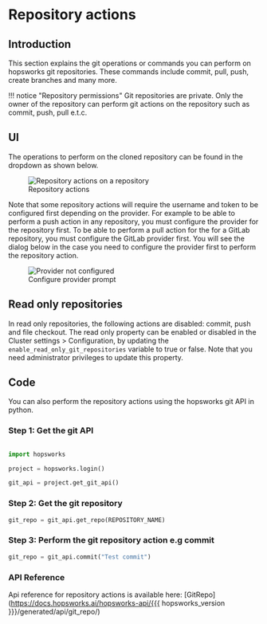 # Repository actions
## Introduction
This section explains the git operations or commands you can perform on hopsworks git repositories. These commands include commit, pull, push, create branches and many more.

!!! notice "Repository permissions"
    Git repositories are private. Only the owner of the repository can perform git actions on the repository such as commit, push, pull e.t.c.
## UI
The operations to perform on the cloned repository can be found in the dropdown as shown below.

<p align="center">
  <figure>
    <img src="../../../../assets/images/guides/git/repo_actions.gif" alt="Repository actions on a repository">
    <figcaption>Repository actions</figcaption>
  </figure>
</p>

Note that some repository actions will require the username and token to be configured first depending on the provider. For example to be able to perform a push action in any repository, you must configure the provider for the repository first. To be able to perform a pull action for the for a GitLab repository, you must configure the GitLab provider first. You will see the dialog below in the case you need to configure the provider first to perform the repository action.

<p align="center">
  <figure>
    <img src="../../../../assets/images/guides/git/provider_not_configured_for_repo_action.png" alt="Provider not configured">
    <figcaption>Configure provider prompt</figcaption>
  </figure>
</p>

## Read only repositories
In read only repositories, the following actions are disabled: commit, push and file checkout. The read only property can be enabled or disabled in the Cluster settings > Configuration, by updating the `enable_read_only_git_repositories` variable to true or false. Note that you need administrator privileges to update this property.

## Code
You can also perform the repository actions using the hopsworks git API in python. 
### Step 1: Get the git API

```python

import hopsworks

project = hopsworks.login()

git_api = project.get_git_api()

```
### Step 2: Get the git repository
```python
git_repo = git_api.get_repo(REPOSITORY_NAME)

```

### Step 3: Perform the git repository action e.g commit
```python
git_repo = git_api.commit("Test commit")

```

### API Reference
Api reference for repository actions is available here:
[GitRepo](https://docs.hopsworks.ai/hopsworks-api/{{{ hopsworks_version }}}/generated/api/git_repo/)

